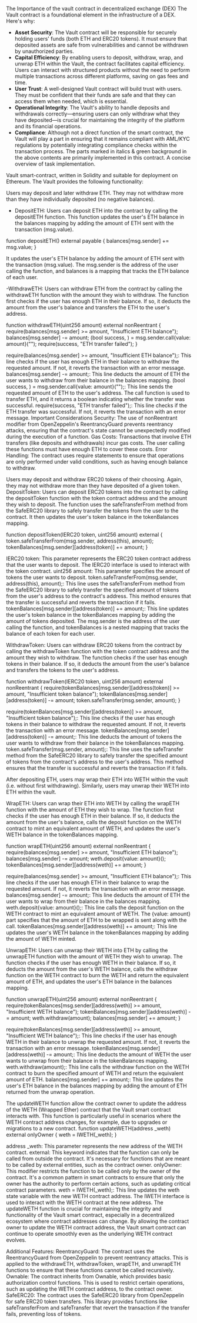 The Importance of the vault contract in decentralized exchange (DEX)
The Vault contract is a foundational element in the infrastructure of a DEX. Here's why:
- **Asset Security**: The Vault contract will be responsible for securely holding users' funds (both ETH and ERC20 tokens). It must ensure that deposited assets are safe from vulnerabilities and cannot be withdrawn by unauthorized parties.
- **Capital Efficiency**: By enabling users to deposit, withdraw, wrap, and unwrap ETH within the Vault, the contract facilitates capital efficiency. Users can interact with structured products without the need to perform multiple transactions across different platforms, saving on gas fees and time.
- **User Trust**: A well-designed Vault contract will build trust with users. They must be confident that their funds are safe and that they can access them when needed, which is essential.
- **Operational Integrity**: The Vault's ability to handle deposits and withdrawals correctly—ensuring users can only withdraw what they have deposited—is crucial for maintaining the integrity of the platform and its financial operations.
- **Compliance**: Although not a direct function of the smart contract, the Vault will play a part in ensuring that it remains compliant with AML/KYC regulations by potentially integrating compliance checks within the transaction process.
The parts marked in italics & green background in the above contents are primarily implemented in this contract.
A concise overview of task implementation.

    
Vault smart-contract, written in Solidity and suitable for deployment on Ethereum. The Vault provides the following functionality:



Users may deposit and later withdraw ETH. They may not withdraw more than they have individually deposited (no negative balances).

- DepositETH: Users can deposit ETH into the contract by calling the depositETH function. This function updates the user's ETH balance in the balances mapping by adding the amount of ETH sent with the transaction (msg.value).

function depositETH() external payable {
    balances[msg.sender] += msg.value;
}

  

It updates the user's ETH balance by adding the amount of ETH sent with the transaction (msg.value). The msg.sender is the address of the user calling the function, and balances is a mapping that tracks the ETH balance of each user.



-WithdrawETH: Users can withdraw ETH from the contract by calling the withdrawETH function with the amount they wish to withdraw. The function first checks if the user has enough ETH in their balance. If so, it deducts the amount from the user's balance and transfers the ETH to the user's address.





function withdrawETH(uint256 amount) external nonReentrant {
    require(balances[msg.sender] >= amount, "Insufficient ETH balance");
    balances[msg.sender] -= amount;
    (bool success, ) = msg.sender.call{value: amount}("");
    require(success, "ETH transfer failed");
}




require(balances[msg.sender] >= amount, "Insufficient ETH balance");: This line checks if the user has enough ETH in their balance to withdraw the requested amount. If not, it reverts the transaction with an error message.
balances[msg.sender] -= amount;: This line deducts the amount of ETH the user wants to withdraw from their balance in the balances mapping.
(bool success, ) = msg.sender.call{value: amount}("");: This line sends the requested amount of ETH to the user's address. The call function is used to transfer ETH, and it returns a boolean indicating whether the transfer was successful.
require(success, "ETH transfer failed");: This line checks if the ETH transfer was successful. If not, it reverts the transaction with an error message.
Important Considerations
Security: The use of nonReentrant modifier from OpenZeppelin's ReentrancyGuard prevents reentrancy attacks, ensuring that the contract's state cannot be unexpectedly modified during the execution of a function.
Gas Costs: Transactions that involve ETH transfers (like deposits and withdrawals) incur gas costs. The user calling these functions must have enough ETH to cover these costs.
Error Handling: The contract uses require statements to ensure that operations are only performed under valid conditions, such as having enough balance to withdraw.

Users may deposit and withdraw ERC20 tokens of their choosing. Again, they may not withdraw more than they have deposited of a given token.
DepositToken: Users can deposit ERC20 tokens into the contract by calling the depositToken function with the token contract address and the amount they wish to deposit. The function uses the safeTransferFrom method from the SafeERC20 library to safely transfer the tokens from the user to the contract. It then updates the user's token balance in the tokenBalances mapping.




function depositToken(IERC20 token, uint256 amount) external {
    token.safeTransferFrom(msg.sender, address(this), amount);
    tokenBalances[msg.sender][address(token)] += amount;
}



IERC20 token: This parameter represents the ERC20 token contract address that the user wants to deposit. The IERC20 interface is used to interact with the token contract.
uint256 amount: This parameter specifies the amount of tokens the user wants to deposit.
token.safeTransferFrom(msg.sender, address(this), amount);: This line uses the safeTransferFrom method from the SafeERC20 library to safely transfer the specified amount of tokens from the user's address to the contract's address. This method ensures that the transfer is successful and reverts the transaction if it fails.
tokenBalances[msg.sender][address(token)] += amount;: This line updates the user's token balance in the tokenBalances mapping by adding the amount of tokens deposited. The msg.sender is the address of the user calling the function, and tokenBalances is a nested mapping that tracks the balance of each token for each user.


WithdrawToken: Users can withdraw ERC20 tokens from the contract by calling the withdrawToken function with the token contract address and the amount they wish to withdraw. The function checks if the user has enough tokens in their balance. If so, it deducts the amount from the user's balance and transfers the tokens to the user's address.




function withdrawToken(IERC20 token, uint256 amount) external nonReentrant {
    require(tokenBalances[msg.sender][address(token)] >= amount, "Insufficient token balance");
    tokenBalances[msg.sender][address(token)] -= amount;
    token.safeTransfer(msg.sender, amount);
}



require(tokenBalances[msg.sender][address(token)] >= amount, "Insufficient token balance");: This line checks if the user has enough tokens in their balance to withdraw the requested amount. If not, it reverts the transaction with an error message.
tokenBalances[msg.sender][address(token)] -= amount;: This line deducts the amount of tokens the user wants to withdraw from their balance in the tokenBalances mapping.
token.safeTransfer(msg.sender, amount);: This line uses the safeTransfer method from the SafeERC20 library to safely transfer the specified amount of tokens from the contract's address to the user's address. This method ensures that the transfer is successful and reverts the transaction if it fails.


After depositing ETH, users may wrap their ETH into WETH within the vault (i.e. without first withdrawing). Similarly, users may unwrap their WETH into ETH within the vault.

WrapETH: Users can wrap their ETH into WETH by calling the wrapETH function with the amount of ETH they wish to wrap. The function first checks if the user has enough ETH in their balance. If so, it deducts the amount from the user's balance, calls the deposit function on the WETH contract to mint an equivalent amount of WETH, and updates the user's WETH balance in the tokenBalances mapping.




function wrapETH(uint256 amount) external nonReentrant {
    require(balances[msg.sender] >= amount, "Insufficient ETH balance");
    balances[msg.sender] -= amount;
    weth.deposit{value: amount}();
    tokenBalances[msg.sender][address(weth)] += amount;
}



require(balances[msg.sender] >= amount, "Insufficient ETH balance");: This line checks if the user has enough ETH in their balance to wrap the requested amount. If not, it reverts the transaction with an error message.
balances[msg.sender] -= amount;: This line deducts the amount of ETH the user wants to wrap from their balance in the balances mapping.
weth.deposit{value: amount}();: This line calls the deposit function on the WETH contract to mint an equivalent amount of WETH. The {value: amount} part specifies that the amount of ETH to be wrapped is sent along with the call.
tokenBalances[msg.sender][address(weth)] += amount;: This line updates the user's WETH balance in the tokenBalances mapping by adding the amount of WETH minted.




UnwrapETH: Users can unwrap their WETH into ETH by calling the unwrapETH function with the amount of WETH they wish to unwrap. The function checks if the user has enough WETH in their balance. If so, it deducts the amount from the user's WETH balance, calls the withdraw function on the WETH contract to burn the WETH and return the equivalent amount of ETH, and updates the user's ETH balance in the balances mapping.



function unwrapETH(uint256 amount) external nonReentrant {
    require(tokenBalances[msg.sender][address(weth)] >= amount, "Insufficient WETH balance");
    tokenBalances[msg.sender][address(weth)] -= amount;
    weth.withdraw(amount);
    balances[msg.sender] += amount;
}



require(tokenBalances[msg.sender][address(weth)] >= amount, "Insufficient WETH balance");: This line checks if the user has enough WETH in their balance to unwrap the requested amount. If not, it reverts the transaction with an error message.
tokenBalances[msg.sender][address(weth)] -= amount;: This line deducts the amount of WETH the user wants to unwrap from their balance in the tokenBalances mapping.
weth.withdraw(amount);: This line calls the withdraw function on the WETH contract to burn the specified amount of WETH and return the equivalent amount of ETH.
balances[msg.sender] += amount;: This line updates the user's ETH balance in the balances mapping by adding the amount of ETH returned from the unwrap operation.




The updateWETH function allow the contract owner to update the address of the WETH (Wrapped Ether) contract that the Vault smart contract interacts with. This function is particularly useful in scenarios where the WETH contract address changes, for example, due to upgrades or migrations to a new contract.
function updateWETH(address _weth) external onlyOwner {
    weth = IWETH(_weth);
}    





address _weth: This parameter represents the new address of the WETH contract.
external: This keyword indicates that the function can only be called from outside the contract. It's necessary for functions that are meant to be called by external entities, such as the contract owner.
onlyOwner: This modifier restricts the function to be called only by the owner of the contract. It's a common pattern in smart contracts to ensure that only the owner has the authority to perform certain actions, such as updating critical contract parameters.
weth = IWETH(_weth);: This line updates the weth state variable with the new WETH contract address. The IWETH interface is used to interact with the WETH contract at the new address.
The updateWETH function is crucial for maintaining the integrity and functionality of the Vault smart contract, especially in a decentralized ecosystem where contract addresses can change. By allowing the contract owner to update the WETH contract address, the Vault smart contract can continue to operate smoothly even as the underlying WETH contract evolves.

    
Additional Features:
ReentrancyGuard: The contract uses the ReentrancyGuard from OpenZeppelin to prevent reentrancy attacks. This is applied to the withdrawETH, withdrawToken, wrapETH, and unwrapETH functions to ensure that these functions cannot be called recursively.
Ownable: The contract inherits from Ownable, which provides basic authorization control functions. This is used to restrict certain operations, such as updating the WETH contract address, to the contract owner.
SafeERC20: The contract uses the SafeERC20 library from OpenZeppelin for safe ERC20 token transfers. This library provides functions like safeTransferFrom and safeTransfer that revert the transaction if the transfer fails, preventing loss of tokens.

